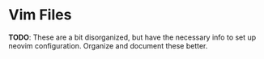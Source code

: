 # Vim Files

**TODO**: These are a bit disorganized, but have the necessary info to set up neovim configuration.  Organize and document these better.